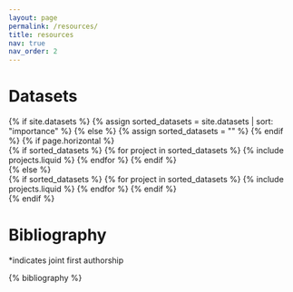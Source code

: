 ```yaml
---
layout: page
permalink: /resources/
title: resources
nav: true
nav_order: 2
---
```


# Datasets
<div class="datasets">
  {% if site.datasets %}
    {% assign sorted_datasets = site.datasets | sort: "importance" %}
  {% else %}
    {% assign sorted_datasets = "" %}
  {% endif %}
  {% if page.horizontal %}
    <div class="container">
      <div class="row row-cols-1 row-cols-md-2">
        {% if sorted_datasets %}
          {% for project in sorted_datasets %}
            {% include projects.liquid %}
          {% endfor %}
        {% endif %}
      </div>
    </div>
  {% else %}
    <div class="row row-cols-1 row-cols-md-3">
      {% if sorted_datasets %}
        {% for project in sorted_datasets %}
          {% include projects.liquid %}
        {% endfor %}
      {% endif %}
    </div>
  {% endif %}
</div>

# Bibliography

<!-- _pages/publications.md -->
<div class="publications">
<p>*indicates joint first authorship</p>
{% bibliography %}

</div>